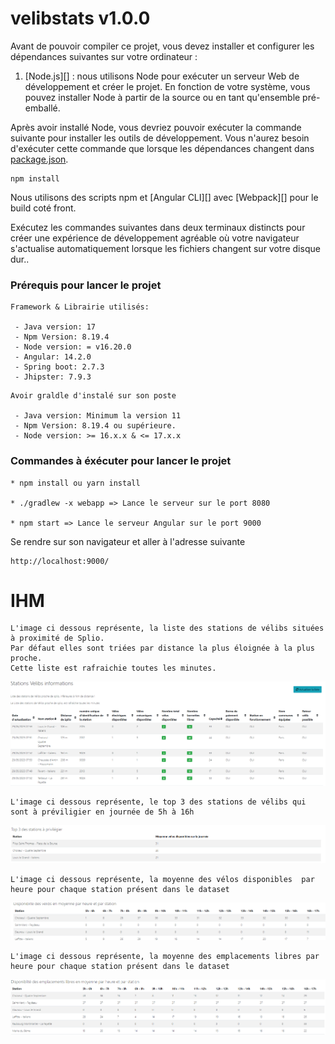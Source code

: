 # velibstats v1.0.0


Avant de pouvoir compiler ce projet, vous devez installer et configurer les dépendances suivantes sur votre ordinateur :

1. [Node.js][] : nous utilisons Node pour exécuter un serveur Web de développement et créer le projet.
   En fonction de votre système, vous pouvez installer Node à partir de la source ou en tant qu'ensemble pré-emballé.

Après avoir installé Node, vous devriez pouvoir exécuter la commande suivante pour installer les outils de développement.
Vous n'aurez besoin d'exécuter cette commande que lorsque les dépendances changent dans [package.json](package.json).
```
npm install
```

Nous utilisons des scripts npm et [Angular CLI][] avec [Webpack][] pour le build coté front.

Exécutez les commandes suivantes dans deux terminaux distincts pour créer une expérience de développement agréable où votre navigateur
s'actualise automatiquement lorsque les fichiers changent sur votre disque dur..

### Prérequis pour lancer le projet

```
Framework & Librairie utilisés:

 - Java version: 17
 - Npm Version: 8.19.4 
 - Node version: = v16.20.0
 - Angular: 14.2.0
 - Spring boot: 2.7.3
 - Jhipster: 7.9.3
```

```
Avoir graldle d'instalé sur son poste

 - Java version: Minimum la version 11
 - Npm Version: 8.19.4 ou supérieure.
 - Node version: >= 16.x.x & <= 17.x.x
```
### Commandes à éxécuter pour lancer le projet

```
* npm install ou yarn install

* ./gradlew -x webapp => Lance le serveur sur le port 8080

* npm start => Lance le serveur Angular sur le port 9000
```

Se rendre sur son navigateur et aller à l'adresse suivante


```
http://localhost:9000/
```
# IHM
```
L'image ci dessous représente, la liste des stations de vélibs situées à proximité de Splio.
Par défaut elles sont triées par distance la plus éloignée à la plus proche.
Cette liste est rafraichie toutes les minutes.
```
![](./src/main/resources/readme/bikeAvailable.png)


```
L'image ci dessous représente, le top 3 des stations de vélibs qui sont à préviligier en journée de 5h à 16h
```
![](./src/main/resources/readme/top3stationsvelib.png)


```
L'image ci dessous représente, la moyenne des vélos disponibles  par heure pour chaque station présent dans le dataset
```
![](./src/main/resources/readme/averageBikeAvailable.png)


```
L'image ci dessous représente, la moyenne des emplacements libres par heure pour chaque station présent dans le dataset
```
![](./src/main/resources/readme/FreeDockAvailable.png)
